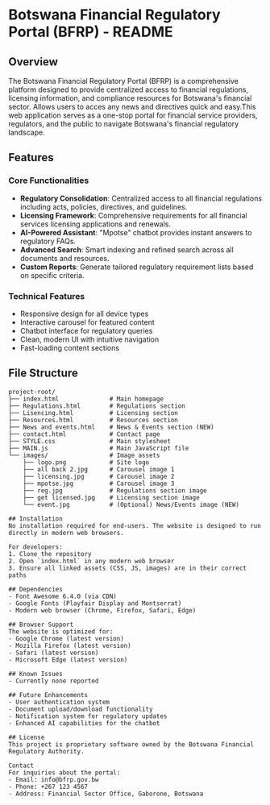 # Botswana Financial Regulatory Portal (BFRP) - README

## Overview
The Botswana Financial Regulatory Portal (BFRP) is a comprehensive platform designed to provide centralized access to financial regulations, licensing information, and compliance resources for Botswana's financial sector. Allows users to acces any news and directives quick and easy.This web application serves as a one-stop portal for financial service providers, regulators, and the public to navigate Botswana's financial regulatory landscape.

## Features

### Core Functionalities
- **Regulatory Consolidation**: Centralized access to all financial regulations including acts, policies, directives, and guidelines.
- **Licensing Framework**: Comprehensive requirements for all financial services licensing applications and renewals.
- **AI-Powered Assistant**: "Mpotse" chatbot provides instant answers to regulatory FAQs.
- **Advanced Search**: Smart indexing and refined search across all documents and resources.
- **Custom Reports**: Generate tailored regulatory requirement lists based on specific criteria.

### Technical Features
- Responsive design for all device types
- Interactive carousel for featured content
- Chatbot interface for regulatory queries
- Clean, modern UI with intuitive navigation
- Fast-loading content sections

## File Structure
```
project-root/
├── index.html              # Main homepage
├── Regulations.html        # Regulations section
├── Lisencing.html          # Licensing section
├── Resources.html          # Resources section
├── News and events.html    # News & Events section (NEW)
├── contact.html            # Contact page
├── STYLE.css               # Main stylesheet
├── MAIN.js                 # Main JavaScript file
└── images/                 # Image assets
    ├── logo.png            # Site logo
    ├── all back 2.jpg      # Carousel image 1
    ├── licensing.jpg       # Carousel image 2
    ├── mpotse.jpg          # Carousel image 3
    ├── reg.jpg             # Regulations section image
    ├── get licensed.jpg    # Licensing section image
    └── event.jpg           # (Optional) News/Events image (NEW)

## Installation
No installation required for end-users. The website is designed to run directly in modern web browsers.

For developers:
1. Clone the repository
2. Open `index.html` in any modern web browser
3. Ensure all linked assets (CSS, JS, images) are in their correct paths

## Dependencies
- Font Awesome 6.4.0 (via CDN)
- Google Fonts (Playfair Display and Montserrat)
- Modern web browser (Chrome, Firefox, Safari, Edge)

## Browser Support
The website is optimized for:
- Google Chrome (latest version)
- Mozilla Firefox (latest version)
- Safari (latest version)
- Microsoft Edge (latest version)

## Known Issues
- Currently none reported

## Future Enhancements
- User authentication system
- Document upload/download functionality
- Notification system for regulatory updates
- Enhanced AI capabilities for the chatbot

## License
This project is proprietary software owned by the Botswana Financial Regulatory Authority.

Contact
For inquiries about the portal:
- Email: info@bfrp.gov.bw
- Phone: +267 123 4567
- Address: Financial Sector Office, Gaborone, Botswana
